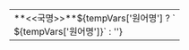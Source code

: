 <table>
    <tr>
        <td colspan="2">**<<국명>>**${tempVars['원어명'] ? `<br>${tempVars['원어명']}` : ''}</td>
    </tr>
</table>